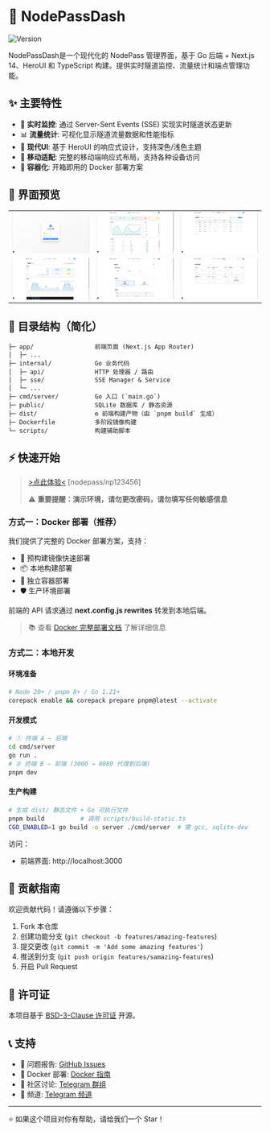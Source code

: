 # 🚀 NodePassDash

![Version](https://img.shields.io/badge/version-2.0.0.beta8-blue.svg)

NodePassDash是一个现代化的 NodePass 管理界面，基于 Go 后端 + Next.js 14、HeroUI 和 TypeScript 构建。提供实时隧道监控、流量统计和端点管理功能。

## ✨ 主要特性

- 🎯 **实时监控**: 通过 Server-Sent Events (SSE) 实现实时隧道状态更新
- 📊 **流量统计**: 可视化显示隧道流量数据和性能指标
- 🎨 **现代UI**: 基于 HeroUI 的响应式设计，支持深色/浅色主题
- 📱 **移动适配**: 完整的移动端响应式布局，支持各种设备访问
- 🐳 **容器化**: 开箱即用的 Docker 部署方案

## 📸 界面预览

| | | |
|---|---|---|
| ![截图0](docs/00.png) | ![截图1](docs/01.png) | ![截图2](docs/02.png) |
| ![截图3](docs/03.png) | ![截图4](docs/04.png) | ![截图5](docs/05.png) |

## 📂 目录结构（简化）
```text
├─ app/                 前端页面 (Next.js App Router)
│  ├─ ...
├─ internal/            Go 业务代码
│  ├─ api/              HTTP 处理器 / 路由
│  ├─ sse/              SSE Manager & Service
│  └─ ...
├─ cmd/server/          Go 入口 (`main.go`)
├─ public/              SQLite 数据库 / 静态资源
├─ dist/                ⚙️ 前端构建产物（由 `pnpm build` 生成）
├─ Dockerfile           多阶段镜像构建
└─ scripts/             构建辅助脚本
```

## ⚡️ 快速开始

>[>点此体验<](https://dash.nodepass.eu/) [nodepass/np123456]
> 
> ⚠️ **重要提醒：演示环境，请勿更改密码，请勿填写任何敏感信息**


### 方式一：Docker 部署（推荐）

我们提供了完整的 Docker 部署方案，支持：
- 🐳 预构建镜像快速部署
- 📦 本地构建部署
- 🔧 独立容器部署
- 🛡️ 生产环境部署

前端的 API 请求通过 **next.config.js rewrites** 转发到本地后端。

> 📚 查看 [Docker 完整部署文档](docs/DOCKER.md) 了解详细信息

### 方式二：本地开发

#### 环境准备

```bash
# Node 20+ / pnpm 8+ / Go 1.21+
corepack enable && corepack prepare pnpm@latest --activate
```

#### 开发模式

```bash
# ① 终端 A – 后端
cd cmd/server
go run .
# ② 终端 B – 前端 (3000 → 8080 代理到后端)
pnpm dev
```
#### 生产构建

```bash
# 生成 dist/ 静态文件 + Go 可执行文件
pnpm build          # 调用 scripts/build-static.ts
CGO_ENABLED=1 go build -o server ./cmd/server  # 需 gcc, sqlite-dev
```

访问：
- 前端界面: http://localhost:3000


## 🤝 贡献指南

欢迎贡献代码！请遵循以下步骤：

1. Fork 本仓库
2. 创建功能分支 (`git checkout -b features/amazing-features`)
3. 提交更改 (`git commit -m 'Add some amazing features'`)
4. 推送到分支 (`git push origin features/samazing-features`)
5. 开启 Pull Request

## 📄 许可证

本项目基于 [BSD-3-Clause 许可证](LICENSE) 开源。

## 📞 支持

- 🐛 问题报告: [GitHub Issues](https://github.com/NodePassProject/NodePassDash/issues)
- 🐳 Docker 部署: [Docker 指南](docs/DOCKER.md)
- 💬 社区讨论: [Telegram 群组](https://t.me/NodePassGroup)
- 📢 频道: [Telegram 频道](https://t.me/NodePassChannel)

---

⭐ 如果这个项目对你有帮助，请给我们一个 Star！
